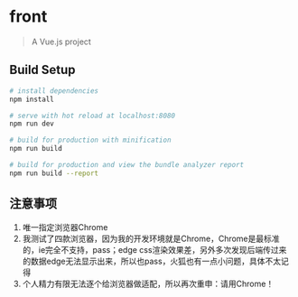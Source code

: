 # front

> A Vue.js project

## Build Setup

``` bash
# install dependencies
npm install

# serve with hot reload at localhost:8080
npm run dev

# build for production with minification
npm run build

# build for production and view the bundle analyzer report
npm run build --report
```

## 注意事项
  1. 唯一指定浏览器Chrome
  2. 我测试了四款浏览器，因为我的开发环境就是Chrome，Chrome是最标准的，ie完全不支持，pass；edge css渲染效果差，另外多次发现后端传过来的数据edge无法显示出来，所以也pass，火狐也有一点小问题，具体不太记得
  3. 个人精力有限无法逐个给浏览器做适配，所以再次重申：请用Chrome！

